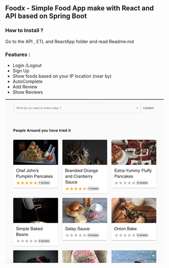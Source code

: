## Foodx - Simple Food App make with React and API based on Spring Boot



### How to Install ?

Go to the API , ETL and ReactApp folder and read Readme.md 

### Features :

- Login /Logout
- Sign Up
- Show foods based on your IP location (near by)
- AutoComplete
- Add Review 
- Show Reviews

![For website screenshots please go to the images folder ](https://raw.githubusercontent.com/generic-matrix/foodx/master/images/dashboard.png)